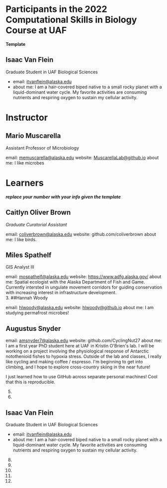 # Participants in the 2022 Computational Skills in Biology Course at UAF

**Template**

## Isaac Van Flein
Graduate Student in UAF Biological Sciences
+ email: itvanflein@alaska.edu
+ about me: I am a hair-covered biped native to a small rocky planet with a liquid-dominant water 
cycle. My favorite activities are consuming nutrients and respiring oxygen to sustain my cellular 
activity. 

  
# Instructor  
  
## Mario Muscarella 
Assistant Professor of Microbiology

email: memuscarella@alaska.edu
website: MuscarellaLab@github.io
about me: I like microbes
  
# Learners
  
***replace your number with your info given the template***


## Caitlyn Oliver Brown
*Graduate Curatorial Assistant*

email: coliverbrown@alaska.edu
website: github.com/coliverbrown
about me: I like birds.


## Miles Spathelf
GIS Analyst III

email: mospathelf@alaska.edu
website: https://www.adfg.alaska.gov/
about me: Spatial ecologist with the Alaska Department of Fish and Game. 
Currently intersted in ungulate movement corridors for guiding 
conservation with increasing interest in infrastructure development.   
3. ##Hannah Woody

email: hlwoody@alaska.edu
website: hlwoody@github.io
about me: I am studying permafrost microbes! 
 
## Augustus Snyder
email: amsnyder7@alaska.edu website: github.com/CyclingNut27 about me: I 
am a first year PhD student here at UAF in Kristin O'Brien's lab. I will 
be working on a project involving the physiological response of 
Antarctic notothenioid fishes to hypoxia stress. Outside of the lab and 
classes, I really like cycling and making coffee / espresso. I'm 
beginning to get into climbing, and I hope to explore cross-country 
skiing in the near future!

I just learned how to use GitHub across separate personal machines! Cool 
that this is reproducible.
  
5.
  
6. 
  
## Isaac Van Flein
Graduate Student in UAF Biological Sciences
+ email: itvanflein@alaska.edu
+ about me: I am a hair-covered biped native to a small rocky planet with a liquid-dominant 
water cycle. My favorite activities are consuming nutrients and respiring oxygen to sustain my 
cellular activity. 
  
8. 
  
9. 
  
10.
  
11.
  
12.
